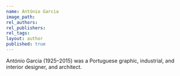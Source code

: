 ```yaml
---
name: António Garcia
image_path:
rel_authors:
rel_publishers:
rel_tags:
layout: author
published: true
---
```


António Garcia (1925–2015) was a Portuguese graphic, industrial, and interior designer, and architect.

